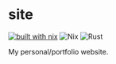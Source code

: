 # site

[![built with
nix](https://builtwithnix.org/badge.svg)](https://builtwithnix.org)
![Nix](https://github.com/tapky6666/site/workflows/Nix/badge.svg)
![Rust](https://github.com/tapky6666/site/workflows/Rust/badge.svg)

My personal/portfolio website.
